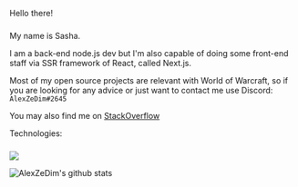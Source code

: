 <!--
**AlexZeDim/alexzedim** is a ✨ _special_ ✨ repository because its `README.md` (this file) appears on your GitHub profile.

Here are some ideas to get you started:

- 🔭 I’m currently working on ...
- 🌱 I’m currently learning ...
- 👯 I’m looking to collaborate on ...
- 🤔 I’m looking for help with ...
- 💬 Ask me about ...
- 📫 How to reach me: ...
- 😄 Pronouns: ...
- ⚡ Fun fact: ...
-->

Hello there!
###

My name is Sasha. 

I am a back-end node.js dev but I'm also capable of doing some front-end staff via SSR framework of React, called Next.js.

Most of my open source projects are relevant with World of Warcraft, so if you are looking for any advice or just want to contact me use Discord: `AlexZeDim#2645`

You may also find me on [StackOverflow](https://stackoverflow.com/users/7475615/alexzedim)

Technologies:
###
![](https://img.shields.io/badge/IDE-WebStorm-informational?style=flat&logo=webstorm&logoColor=white&color=2bbc8a)

![AlexZeDim's github stats](https://github-readme-stats.vercel.app/api?username=alexzedim&count_private=true)
